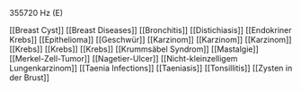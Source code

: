 355720 Hz (E)

[[Breast Cyst]]
[[Breast Diseases]]
[[Bronchitis]]
[[Distichiasis]]
[[Endokriner Krebs]]
[[Epithelioma]]
[[Geschwür]]
[[Karzinom]]
[[Karzinom]]
[[Karzinom]]
[[Krebs]]
[[Krebs]]
[[Krebs]]
[[Krummsäbel Syndrom]]
[[Mastalgie]]
[[Merkel-Zell-Tumor]]
[[Nagetier-Ulcer]]
[[Nicht-kleinzelligem Lungenkarzinom]]
[[Taenia Infections]]
[[Taeniasis]]
[[Tonsillitis]]
[[Zysten in der Brust]]